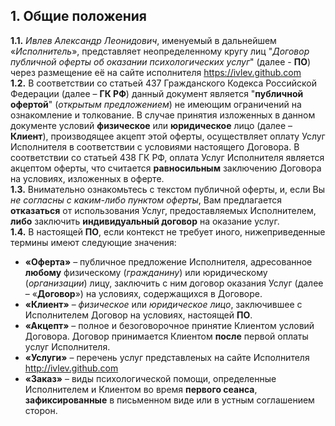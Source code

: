 ## 1. Общие положения

**1.1.** *Ивлев Александр Леонидович*, именуемый в дальнейшем «*Исполнитель*», представляет неопределенному кругу лиц "*Договор публичной оферты об оказании психологических услуг*" (далее - **ПО**) через размещение её  на сайте
исполнителя https://ivlev.github.com  
**1.2.** В соответствии со статьей 437 Гражданского Кодекса Российской Федерации (далее – **ГК РФ**) данный документ является "**публичной офертой**" (*открытым предложением*) не имеющим ограничений на ознакомление и толкование. В случае принятия изложенных в данном документе условий **физическое** или **юридическое** лицо (далее – **Клиент**), производящее акцепт этой оферты, осуществляет оплату Услуг Исполнителя в соответствии с условиями настоящего Договора. В соответствии со статьей 438 ГК РФ, оплата Услуг Исполнителя является акцептом оферты, что считается **равносильным** заключению Договора на условиях, изложенных в оферте.  
**1.3.** Внимательно ознакомьтесь с текстом публичной оферты, и, если Вы *не согласны с каким-либо пунктом оферты*, Вам предлагается **отказаться** от использования Услуг, предоставляемых Исполнителем, **либо** заключить **индивидуальный договор** на оказание услуг.  
**1.4.** В настоящей **ПО**, если контекст не требует иного, нижеприведенные термины имеют следующие значения:  
- **«Оферта»** – публичное предложение Исполнителя, адресованное **любому** физическому (*гражданину*) или юридическому (*организации*) лицу, заключить с ним договор оказания Услуг (далее – «**Договор**») на условиях, содержащихся в Договоре.  
- **«Клиент»** – *физическое* или *юридическое лицо*, заключившее с Исполнителем Договор на условиях, настоящей **ПО**.  
- **«Акцепт»** – полное и безоговорочное принятие Клиентом условий Договора. Договор принимается Клиентом **после** первой оплаты услуг Исполнителя.  
- **«Услуги»** – перечень услуг представленых на сайте Исполнителя http://ivlev.github.com  
- **«Заказ»** – виды психологической помощи, определенные Исполнителем и Клиентом во время **первого сеанса**, **зафиксированные** в письменном виде или в устным соглашением сторон. 

